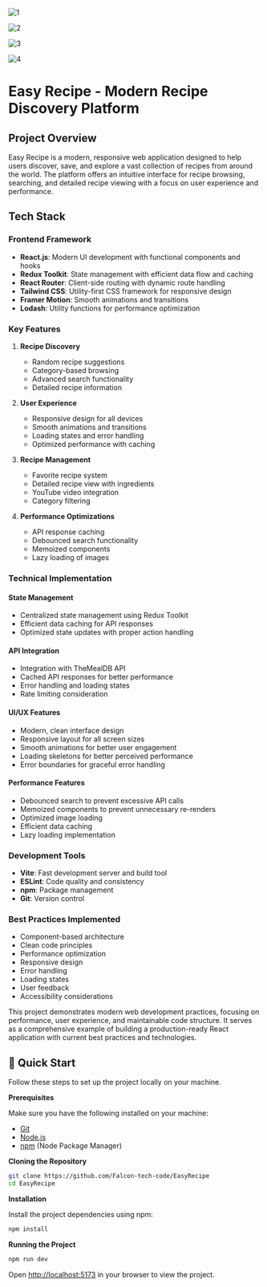 

![1](https://github.com/user-attachments/assets/a0c2ed3f-0209-43e1-b51e-699f21074467)

![2](https://github.com/user-attachments/assets/bfa72564-f153-4488-8145-925a026f6cd9)

![3](https://github.com/user-attachments/assets/c766037f-7b65-482a-a2af-de589424dbf5)

![4](https://github.com/user-attachments/assets/8ea11b17-3fd9-454f-b2ea-71809be1d426)




# Easy Recipe - Modern Recipe Discovery Platform

## Project Overview
Easy Recipe is a modern, responsive web application designed to help users discover, save, and explore a vast collection of recipes from around the world. The platform offers an intuitive interface for recipe browsing, searching, and detailed recipe viewing with a focus on user experience and performance.

## Tech Stack

### Frontend Framework
- **React.js**: Modern UI development with functional components and hooks
- **Redux Toolkit**: State management with efficient data flow and caching
- **React Router**: Client-side routing with dynamic route handling
- **Tailwind CSS**: Utility-first CSS framework for responsive design
- **Framer Motion**: Smooth animations and transitions
- **Lodash**: Utility functions for performance optimization

### Key Features
1. **Recipe Discovery**
   - Random recipe suggestions
   - Category-based browsing
   - Advanced search functionality
   - Detailed recipe information

2. **User Experience**
   - Responsive design for all devices
   - Smooth animations and transitions
   - Loading states and error handling
   - Optimized performance with caching

3. **Recipe Management**
   - Favorite recipe system
   - Detailed recipe view with ingredients
   - YouTube video integration
   - Category filtering

4. **Performance Optimizations**
   - API response caching
   - Debounced search functionality
   - Memoized components
   - Lazy loading of images

### Technical Implementation

#### State Management
- Centralized state management using Redux Toolkit
- Efficient data caching for API responses
- Optimized state updates with proper action handling

#### API Integration
- Integration with TheMealDB API
- Cached API responses for better performance
- Error handling and loading states
- Rate limiting consideration

#### UI/UX Features
- Modern, clean interface design
- Responsive layout for all screen sizes
- Smooth animations for better user engagement
- Loading skeletons for better perceived performance
- Error boundaries for graceful error handling

#### Performance Features
- Debounced search to prevent excessive API calls
- Memoized components to prevent unnecessary re-renders
- Optimized image loading
- Efficient data caching
- Lazy loading implementation

### Development Tools
- **Vite**: Fast development server and build tool
- **ESLint**: Code quality and consistency
- **npm**: Package management
- **Git**: Version control

### Best Practices Implemented
- Component-based architecture
- Clean code principles
- Performance optimization
- Responsive design
- Error handling
- Loading states
- User feedback
- Accessibility considerations

This project demonstrates modern web development practices, focusing on performance, user experience, and maintainable code structure. It serves as a comprehensive example of building a production-ready React application with current best practices and technologies.


## <a name="quick-start">🤸 Quick Start</a>

Follow these steps to set up the project locally on your machine.

**Prerequisites**

Make sure you have the following installed on your machine:

- [Git](https://git-scm.com/)
- [Node.js](https://nodejs.org/en)
- [npm](https://www.npmjs.com/) (Node Package Manager)

**Cloning the Repository**

```bash
git clone https://github.com/Falcon-tech-code/EasyRecipe
cd EasyRecipe
```


**Installation**

Install the project dependencies using npm:

```bash
npm install
```

**Running the Project**

```bash
npm run dev
```

Open [http://localhost:5173](http://localhost:5173) in your browser to view the project.
